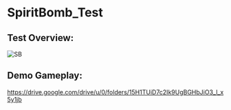 # SpiritBomb_Test
## Test Overview:
![SB](https://github.com/1609Dzuaa/SpiritBomb_Test/assets/106080372/b86d4280-253f-4970-9af5-bec1130b4727)

## Demo Gameplay:
https://drive.google.com/drive/u/0/folders/15H1TUiD7c2Ik9UgBGHbJiO3_l_x5y1jb
